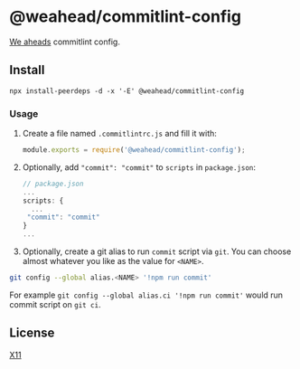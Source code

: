 # @weahead/commitlint-config

[We aheads](https://www.weahead.se/) commitlint config.


## Install

`npx install-peerdeps -d -x '-E' @weahead/commitlint-config`


### Usage

1. Create a file named `.commitlintrc.js` and fill it with:

   ```js
   module.exports = require('@weahead/commitlint-config');
   ```

2. Optionally, add `"commit": "commit"` to `scripts` in `package.json`:

   ```js
   // package.json
   ...
   scripts: {
     ...
    "commit": "commit"
   }
   ...
   ```

3. Optionally, create a git alias to run `commit` script via `git`. You can choose almost whatever you like as the value for `<NAME>`.

```sh
git config --global alias.<NAME> '!npm run commit'
```

For example `git config --global alias.ci '!npm run commit'` would run commit script on `git ci`.


## License

[X11](LICENSE)

